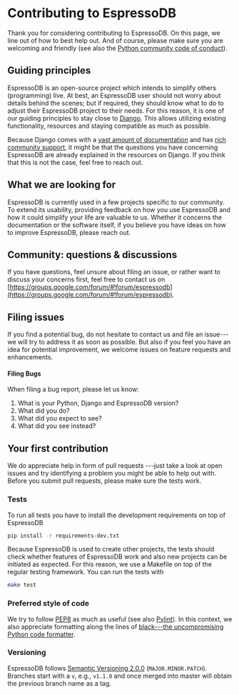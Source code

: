 # Contributing to EspressoDB

Thank you for considering contributing to EspressoDB.
On this page, we line out of how to best help out.
And of course, please make sure you are welcoming and friendly (see also the [Python community code of conduct](https://www.python.org/psf/conduct/)).

## Guiding principles

EspressoDB is an open-source project which intends to simplify others (programming) live.
At best, an EspressoDB user should not worry about details behind the scenes; but if required, they should know what to do to adjust their EspressoDB project to their needs.
For this reason, it is one of our guiding principles to stay close to [Django](https://www.djangoproject.com).
This allows utilizing existing functionality, resources and staying compatible as much as possible.

Because Django comes with a [vast amount of documentation](https://docs.djangoproject.com/en/dev/) and has [rich community support](https://stackoverflow.com/questions/tagged/django),
it might be that the questions you have concerning EspressoDB are already explained in the resources on Django.
If you think that this is not the case, feel free to reach out.

## What we are looking for

EspressoDB is currently used in a few projects specific to our community.
To extend its usability, providing feedback on how you use EspressoDB and how it could simplify your life are valuable to us.
Whether it concerns the documentation or the software itself, if you believe you have ideas on how to improve EspressoDB, please reach out.

## Community: questions & discussions

If you have questions, feel unsure about filing an issue, or rather want to discuss your concerns first, feel free to contact us on [https://groups.google.com/forum/#!forum/espressodb](https://groups.google.com/forum/#!forum/espressodb).

## Filing issues

If you find a potential bug, do not hesitate to contact us and file an issue---we will try to address it as soon as possible.
But also if you feel you have an idea for potential improvement, we welcome issues on feature requests and enhancements.

#### Filing Bugs

When filing a bug report, please let us know:

1. What is your Python, Django and EspressoDB version?
2. What did you do?
3. What did you expect to see?
4. What did you see instead?

## Your first contribution

We do appreciate help in form of pull requests ---just take a look at open issues and try identifying a problem you might be able to help out with.
Before you submit pull requests, please make sure the tests work.

### Tests

To run all tests you have to install the development requirements on top of EspressoDB
```bash
pip install -r requirements-dev.txt
```
Because EspressoDB is used to create other projects, the tests should check whether features of EspressoDB work and also new projects can be initiated as expected.
For this reason, we use a Makefile on top of the regular testing framework.
You can run the tests with
```bash
make test
```

### Preferred style of code

We try to follow [PEP8](https://www.python.org/dev/peps/pep-0008/) as much as useful (see also [Pylint](https://www.pylint.org)).
In this context, we also appreciate formatting along the lines of [black---the uncompromising Python code formatter](https://github.com/psf/black).

### Versioning

EspressoDB follows [Semantic Versioning 2.0.0](https://semver.org) (`MAJOR.MINOR.PATCH`).
Branches start with a `v`, e.g., `v1.1.0` and once merged into master will obtain the previous branch name as a tag.
